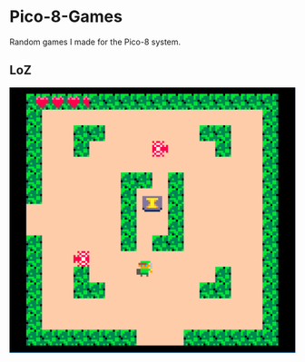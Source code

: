 # Pico-8-Games
Random games I made for the Pico-8 system.

## LoZ

![](loz/screenshot_20160531.png)

